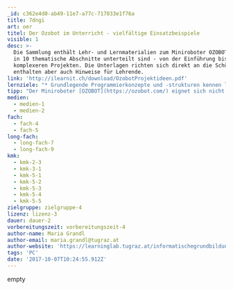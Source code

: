 ```yaml
---
_id: c362e4d0-ab49-11e7-a77c-717033e1f76a
title: 7dngi
art: oer
titel: Der Ozobot im Unterricht - vielfältige Einsatzbeispiele
visible: 1
desc: >-
  Die Sammlung enthält Lehr- und Lernmaterialien zum Miniroboter OZOBOT, welche
  in 10 thematische Abschnitte unterteilt sind - von der Einführung bis hin zu
  komplexeren Projekten. Die Unterlagen richten sich direkt an die SchülerInnen,
  enthalten aber auch Hinweise für Lehrende.
link: 'http://ilearnit.ch/download/OzobotProjektideen.pdf'
lernziele: "* Grundlegende Programmierkonzepte und -strukturen kennen lernen\r\n* Kreative Nutzung von Programmiersprachen\r\n* Probleme abstrahieren und Lösungsschritte formulieren\r\n* Einfache mathematische Probleme im Zusammenhang mit Zufall, Wahrscheinlichkeit, Zeit und Geschwindigkeit lösen"
tipp: "Der Miniroboter [OZOBOT](https://ozobot.com/) eignet sich nicht nur für den Einsatz im Informatikunterricht. Die vorliegenden Projektideen adressieren auch die Bereiche Medien, Natur, Technik und Mathematik. Ebenso ist der Einsatz im Sprachunterricht möglich. Neben vielseitigen Einsatzmöglichkeiten zeichnet sich der OZOBOT durch seine sehr einfache Handhabung aus. \r\n\r\nDie Programmierung kann entweder mit definierten Farbcodes oder über den Editor/die Webanwendung [OZOBLOCKLY](https://ozoblockly.com/) erfolgen. Die Übertragung eines Programmes auf den OZOBOT erfolgt dabei kabellos. Beide Varianten werden im Dokument behandelt. \r\n\r\nIm Moment sind 2 Versionen des Roboters verfügbar.\r\nDer OZOBOT BIT kostet zwischen 50-60€ und wird für den Einsatz in der Sekundarstufe 1 empfohlen.\r\n\r\nStellen Sie den SchülerInnen die Unterlagen in digitaler oder ausgedruckter Form zur Verfügung. Achten Sie darauf, dass die Materialien, welche unter dem Punkt \"Was brauchst du?\" angeführt sind, zur Verfügung stehen. Alle 10 Lerneinheiten gliedern sich in die Abschnitte \"Worum geht es?\", \"Was brauchst du?\", \"Was lernst du?\" und \"Wie funktioniert es?\"."
medien:
  - medien-1
  - medien-2
fach:
  - fach-4
  - fach-5
long-fach:
  - long-fach-7
  - long-fach-9
kmk:
  - kmk-2-3
  - kmk-3-1
  - kmk-5-1
  - kmk-5-2
  - kmk-5-3
  - kmk-5-4
  - kmk-5-5
zielgruppe: zielgruppe-4
lizenz: lizenz-3
dauer: dauer-2
vorbereitungszeit: vorbereitungszeit-4
author-name: Maria Grandl
author-email: maria.grandl@tugraz.at
author-website: 'https://learninglab.tugraz.at/informatischegrundbildung/'
tags: 'PC'
date: '2017-10-07T10:24:55.912Z'
---
```

empty
